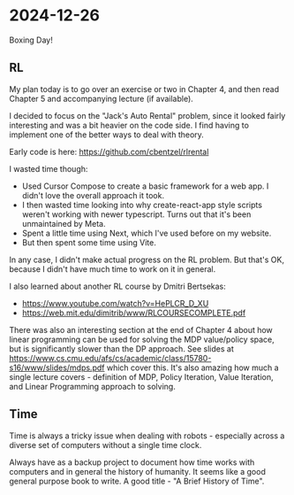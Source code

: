 # 2024-12-26

Boxing Day!

## RL

My plan today is to go over an exercise or two in Chapter 4, and then read Chapter 5 and accompanying lecture (if available).

I decided to focus on the "Jack's Auto Rental" problem, since it looked fairly interesting and was a bit heavier on the code side. I find having to implement one of the better ways to deal with theory.

Early code is here: https://github.com/cbentzel/rlrental

I wasted time though:
  * Used Cursor Compose to create a basic framework for a web app. I didn't love the overall approach it took.
  * I then wasted time looking into why create-react-app style scripts weren't working with newer typescript. Turns out that it's been unmaintained by Meta.
  * Spent a little time using Next, which I've used before on my website.
  * But then spent some time using Vite.

In any case, I didn't make actual progress on the RL problem. But that's OK, because I didn't have much time to work on it in general.

I also learned about another RL course by Dmitri Bertsekas:
  * https://www.youtube.com/watch?v=HePLCR_D_XU
  * https://web.mit.edu/dimitrib/www/RLCOURSECOMPLETE.pdf

There was also an interesting section at the end of Chapter 4 about how linear programming can be used for solving the MDP value/policy space, but is significantly slower than the DP approach. See slides at https://www.cs.cmu.edu/afs/cs/academic/class/15780-s16/www/slides/mdps.pdf which cover this. It's also amazing how much a single lecture covers - definition of MDP, Policy Iteration, Value Iteration, and Linear Programming approach to solving.

## Time

Time is always a tricky issue when dealing with robots - especially across a diverse set of computers without a single time clock.

Always have as a backup project to document how time works with computers and in general the history of humanity. It seems like a good general purpose book to write. A good title - "A Brief History of Time".